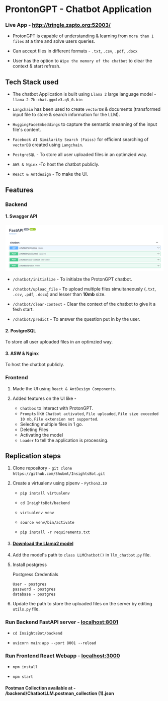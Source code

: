 # ProntonGPT - Chatbot Application
### Live App - http://tringle.zapto.org:52003/

* ProtonGPT is capable of understanding & learning from `more than 1 files` at a time and solve users queries.
* Can accept files in different formats -  `.txt`, `.csv`, `.pdf`, `.docx`

* User has the option to `Wipe the memory of the chatbot` to clear the context & start refresh.

## Tech Stack used 

* The chatbot Application is built using `Llama 2` large language model -
`llama-2-7b-chat.ggmlv3.q8_0.bin`

* `Langchain` has been used to create `vectorDB` & documents (transformed input file to store & search information for the LLM).

* `HuggingFaceEmbeddings` to capture the semantic meanning of the input file's content.

* `Facebook AI Similarity Search (Faiss)` for efficient searching of `vectorDB` created using `Langchain`.

* `PostgreSQL` - To store all user uploaded files in an optimzied way.

* `AWS & Nginx`  -To host the chatbot publicly.

* `React & Antdesign` - To make the UI.


## Features 

### Backend

#### 1. Swagger API 

![APIs](image.png)   


* `/chatbot/initialize` - To initialze the ProtonGPT chatbot. 

* `/chatbot/upload_file` - To upload multiple files simultaneously (`.txt`, `.csv`, `.pdf`, `.docx`) and lesser than **10mb** size.

* `/chatbot/clear-context` -  Clear the context of the chatbot to give it a fesh start.

* `/chatbot/predict` - To answer the question put in by the user.

#### 2. PostgreSQL

To store all user uploaded files in an optimzied way.

#### 3. ASW & Nginx
To host the chatbot publicly.

### Frontend

1. Made the UI using `React & AntDesign Components`.

2. Added features on the UI like - 
   - `Chatbox` to interact with ProtonGPT.
   - `Prompts` like `Chatbot activated`, `File uploaded`, `File size exceeded 10 mb`, `File extension not supported`.
   - Selecting multiple files in 1 go.
   - Deleting Files
   - Activating the model
   - `Loader` to tell the application is processing.

## Replication steps

1. Clone repository - `git clone https://github.com/Shubmt/InsightsBot.git`

2. Create a virtualenv using pipenv - `Python3.10`

   * `pip install virtualenv`

   * `cd InsightsBot/backend`

   * `virtualenv venv`

   * `source venv/bin/activate`

   * `pip install -r requirements.txt`

3. ####  [Download the Llama2 model](https://cdn-lfs.huggingface.co/repos/30/e3/30e3aca7233f7337633262ff6d59dd98559ecd8982e7419b39752c8d0daae1ca/c756fd4df072ea9390a957ead55b440a01258e3b31e66bec00dab9c108f0fca8?response-content-disposition=attachment%3B+filename*%3DUTF-8%27%27llama-2-7b-chat.ggmlv3.q3_K_M.bin%3B+filename%3D%22llama-2-7b-chat.ggmlv3.q3_K_M.bin%22%3B&response-content-type=application%2Foctet-stream&Expires=1711098885&Policy=eyJTdGF0ZW1lbnQiOlt7IkNvbmRpdGlvbiI6eyJEYXRlTGVzc1RoYW4iOnsiQVdTOkVwb2NoVGltZSI6MTcxMTA5ODg4NX19LCJSZXNvdXJjZSI6Imh0dHBzOi8vY2RuLWxmcy5odWdnaW5nZmFjZS5jby9yZXBvcy8zMC9lMy8zMGUzYWNhNzIzM2Y3MzM3NjMzMjYyZmY2ZDU5ZGQ5ODU1OWVjZDg5ODJlNzQxOWIzOTc1MmM4ZDBkYWFlMWNhL2M3NTZmZDRkZjA3MmVhOTM5MGE5NTdlYWQ1NWI0NDBhMDEyNThlM2IzMWU2NmJlYzAwZGFiOWMxMDhmMGZjYTg%7EcmVzcG9uc2UtY29udGVudC1kaXNwb3NpdGlvbj0qJnJlc3BvbnNlLWNvbnRlbnQtdHlwZT0qIn1dfQ__&Signature=LH%7EOBNSp0FAafkxn7fuCO9irPjy2VRpX6CbrZjT0YdLYCr5QFqTUMGW3vfqv%7EdZfsmLTvpflsi0bdjli83olF5ET4fcZIaFvWpiqJZPZ2LMkS-zpq7OpoYOlIsXVXGtsWG81QlQhcf4WaC-5UNBF2cU4i4MzNDisyV1Vm4rbvu782xwlRW7trKSmZz-HUFG%7EPUDX-H3%7EvnRFzoqteMyJzURxZ0SlamBPpJWvur8uw3PnCb8MwA5-pxeCC50KaL-DR7DkXERNopAIu0X9rg5NCTbC4FVAct31dZ1smWY%7EZJeFQqrTSMJoEhR27g7lzkunHNQ7TpwEtfVomVj4sTkhfA__&Key-Pair-Id=KVTP0A1DKRTAX)

4. Add the model's path to `class LLMChatbot()` in `llm_chatbot.py` file.

5. Install postgress

   Postgress Credentials
   ```
   User - postgres
   password - postgres
   database - postgres
   ```

6. Update the path to store the uploaded files on the server by editing `utils.py` file.   

### Run Backend FastAPI server - [localhost:8001](localhost:8001)

- `cd InsightsBot/backend`


- `uvicorn main:app --port 8001 --reload`

### Run Frontend React Webapp - [localhost:3000](localhost:3000)

- `npm install`

- `npm start`

#### Postman Collection available at - /backend/ChatbotLLM.postman_collection (1).json







